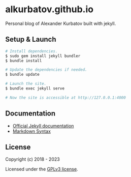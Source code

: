 # alkurbatov.github.io
Personal blog of Alexander Kurbatov built with jekyll.

## Setup & Launch
```bash
# Install dependencies.
$ sudo gem install jekyll bundler
$ bundle install

# Update the dependencies if needed.
$ bundle update

# Launch the site.
$ bundle exec jekyll serve

# Now the site is accessible at http://127.0.0.1:4000
```

## Documentation
* [Official Jekyll documentation](https://jekyllrb.com/docs/)
* [Markdown Syntax](https://www.markdownguide.org/basic-syntax/)

## License
Copyright (c) 2018 - 2023

Licensed under the [GPLv3 license](COPYING).
